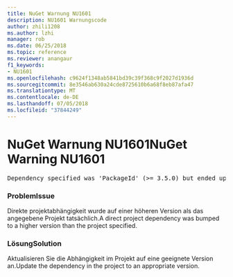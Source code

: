 ```yaml
---
title: NuGet Warnung NU1601
description: NU1601 Warnungscode
author: zhili1208
ms.author: lzhi
manager: rob
ms.date: 06/25/2018
ms.topic: reference
ms.reviewer: anangaur
f1_keywords:
- NU1601
ms.openlocfilehash: c9624f1348ab5841bd39c39f368c9f2027d1936d
ms.sourcegitcommit: 8e3546ab630a24cde8725610b6a68f8eb87afa47
ms.translationtype: MT
ms.contentlocale: de-DE
ms.lasthandoff: 07/05/2018
ms.locfileid: "37844249"
---
```

# <a name="nuget-warning-nu1601"></a><span data-ttu-id="b392e-103">NuGet Warnung NU1601</span><span class="sxs-lookup"><span data-stu-id="b392e-103">NuGet Warning NU1601</span></span>

<pre>Dependency specified was 'PackageId' (>= 3.5.0) but ended up with 'PackageId' 4.0.0.</pre>

### <a name="issue"></a><span data-ttu-id="b392e-104">Problem</span><span class="sxs-lookup"><span data-stu-id="b392e-104">Issue</span></span>
<span data-ttu-id="b392e-105">Direkte projektabhängigkeit wurde auf einer höheren Version als das angegebene Projekt tatsächlich.</span><span class="sxs-lookup"><span data-stu-id="b392e-105">A direct project dependency was bumped to a higher version than the project specified.</span></span>

### <a name="solution"></a><span data-ttu-id="b392e-106">Lösung</span><span class="sxs-lookup"><span data-stu-id="b392e-106">Solution</span></span>
<span data-ttu-id="b392e-107">Aktualisieren Sie die Abhängigkeit im Projekt auf eine geeignete Version an.</span><span class="sxs-lookup"><span data-stu-id="b392e-107">Update the dependency in the project to an appropriate version.</span></span>